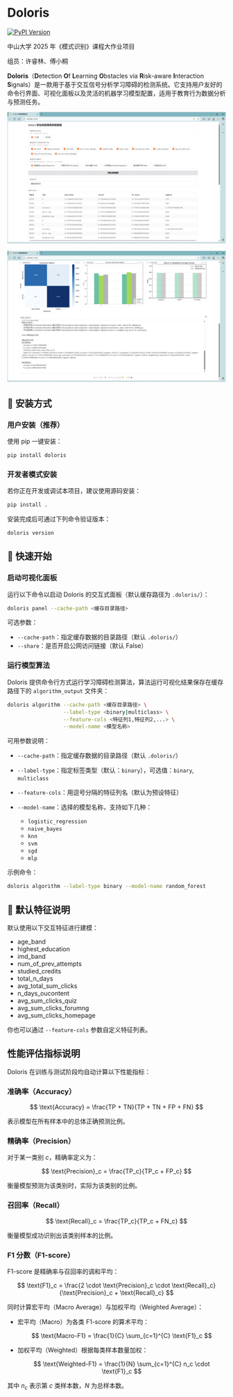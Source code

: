 # Doloris

[![PyPI Version](https://img.shields.io/pypi/v/doloris)](https://pypi.org/project/doloris/)

中山大学 2025 年《模式识别》课程大作业项目

组员：许睿林、傅小桐

**Doloris**（**D**etection **O**f **L**earning **O**bstacles via **R**isk-aware **I**nteraction **S**ignals）是一款用于基于交互信号分析学习障碍的检测系统。它支持用户友好的命令行界面、可视化面板以及灵活的机器学习模型配置，适用于教育行为数据分析与预测任务。

![img](./assets/panel_1.png)

![img](./assets/panel_2.png)

## 🔧 安装方式

### 用户安装（推荐）

使用 pip 一键安装：

```bash
pip install doloris
```

### 开发者模式安装

若你正在开发或调试本项目，建议使用源码安装：

```bash
pip install .
```

安装完成后可通过下列命令验证版本：

```bash
doloris version
```

## 🚀 快速开始

### 启动可视化面板

运行以下命令以启动 Doloris 的交互式面板（默认缓存路径为 `.doloris/`）：

```bash
doloris panel --cache-path <缓存目录路径>
```

可选参数：

* `--cache-path`：指定缓存数据的目录路径（默认 `.doloris/`）
* `--share`：是否开启公网访问链接（默认 False）

### 运行模型算法

Doloris 提供命令行方式运行学习障碍检测算法，算法运行可视化结果保存在缓存路径下的 `algorithm_output` 文件夹：

```bash
doloris algorithm --cache-path <缓存目录路径> \
                  --label-type <binary|multiclass> \
                  --feature-cols <特征列1,特征列2,...> \
                  --model-name <模型名称>
```

可用参数说明：

* `--cache-path`：指定缓存数据的目录路径（默认 `.doloris/`）
* `--label-type`：指定标签类型（默认：`binary`），可选值：`binary`, `multiclass`
* `--feature-cols`：用逗号分隔的特征列名（默认为预设特征）
* `--model-name`：选择的模型名称，支持如下几种：

  * `logistic_regression`
  * `naive_bayes`
  * `knn`
  * `svm`
  * `sgd`
  * `mlp`

示例命令：

```bash
doloris algorithm --label-type binary --model-name random_forest
```

## 🧠 默认特征说明

默认使用以下交互特征进行建模：

* age\_band
* highest\_education
* imd\_band
* num\_of\_prev\_attempts
* studied\_credits
* total\_n\_days
* avg\_total\_sum\_clicks
* n\_days\_oucontent
* avg\_sum\_clicks\_quiz
* avg\_sum\_clicks\_forumng
* avg\_sum\_clicks\_homepage

你也可以通过 `--feature-cols` 参数自定义特征列表。

## 性能评估指标说明

Doloris 在训练与测试阶段均自动计算以下性能指标：

### 准确率（Accuracy）

$$
\text{Accuracy} = \frac{TP + TN}{TP + TN + FP + FN}
$$

表示模型在所有样本中的总体正确预测比例。

### 精确率（Precision）

对于某一类别 $c$，精确率定义为：

$$
\text{Precision}_c = \frac{TP_c}{TP_c + FP_c}
$$

衡量模型预测为该类别时，实际为该类别的比例。

### 召回率（Recall）

$$
\text{Recall}_c = \frac{TP_c}{TP_c + FN_c}
$$

衡量模型成功识别出该类别样本的比例。

### F1 分数（F1-score）

F1-score 是精确率与召回率的调和平均：

$$
\text{F1}_c = \frac{2 \cdot \text{Precision}_c \cdot \text{Recall}_c}{\text{Precision}_c + \text{Recall}_c}
$$

同时计算宏平均（Macro Average）与加权平均（Weighted Average）：

* 宏平均（Macro）为各类 F1-score 的算术平均：

  $$
  \text{Macro-F1} = \frac{1}{C} \sum_{c=1}^{C} \text{F1}_c
  $$
* 加权平均（Weighted）根据每类样本数量加权：

  $$
  \text{Weighted-F1} = \frac{1}{N} \sum_{c=1}^{C} n_c \cdot \text{F1}_c
  $$

其中 $n_c$ 表示第 $c$ 类样本数，$N$ 为总样本数。